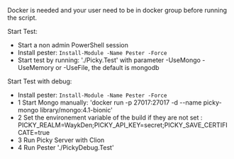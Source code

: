 Docker is needed and your user need to be in docker group before running the script. 

Start Test:

*  Start a non admin PowerShell session
*  Install pester: `Install-Module -Name Pester -Force`
*  Start test by running: './Picky.Test' with parameter -UseMongo -UseMemory or -UseFile, the default is mongodb

Start Test with debug:

*  Install pester: `Install-Module -Name Pester -Force`
*  1 Start Mongo manually: 'docker run -p 27017:27017 -d --name picky-mongo library/mongo:4.1-bionic'
*  2 Set the environement variable of the build if they are not set : PICKY_REALM=WaykDen;PICKY_API_KEY=secret;PICKY_SAVE_CERTIFICATE=true
*  3 Run Picky Server with Clion
*  4 Run Pester './PickyDebug.Test'
